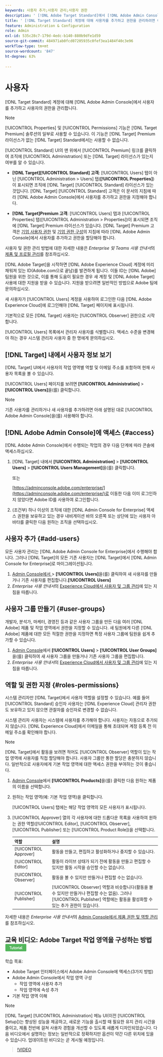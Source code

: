 ```yaml
---
keywords: 사용자 추가;사용자 관리;사용자 권한
description: ' [!DNL Adobe Target Standard]에서 [!DNL Adobe Admin Console] 을 사용하여 사용자와 사용자의 권한을 관리하는 방법을 알아봅니다.'
title: ' [!DNL Target Standard] 계정에 대해 사용자를 추가하고 권한을 관리하려면 어떻게 해야 합니까?'
feature: Administration & Configuration
role: Admin
exl-id: 535c28c7-179d-4edc-b140-880b9dfe1d59
source-git-commit: 484971ab0fcd07205935c0fef3ea1484f40c3e96
workflow-type: tm+mt
source-wordcount: '847'
ht-degree: 63%

---
```


# 사용자

[!DNL Target Standard] 계정에 대해 [!DNL Adobe Admin Console]에서 사용자를 추가하고 사용자의 권한을 관리합니다.

>[!NOTE]
>
>[!UICONTROL Properties] 및 [!UICONTROL Permissions] 기능은 [!DNL Target Premium] 솔루션의 일부로 사용할 수 있습니다. 이 기능은 [!DNL Target] Premium 라이선스가 없는 [!DNL Target] Standard에서는 사용할 수 없습니다.
>
>[!UICONTROL Standard] UI의 맨 위에서 [!UICONTROL Premium] 링크를 클릭하여 조직에 [!UICONTROL Administration] 또는 [!DNL Target] 라이선스가 있는지 여부를 알 수 있습니다.
>
>* **[!DNL Target][!UICONTROL Standard] 고객**: [!UICONTROL Users] 탭이 아닌 [!UICONTROL Administration > Users] 탭(**[!UICONTROL Properties]**)이 표시되면 조직에 [!DNL Target] [!UICONTROL Standard] 라이선스가 있는 것입니다. [!DNL Target] [!UICONTROL Standard] 고객은 이 문서의 지침에 따라 [!DNL Adobe Admin Console]에서 사용자를 추가하고 권한을 지정해야 합니다.
>
>* **[!DNL Target]Premium 고객**: [!UICONTROL Users] 탭과 [!UICONTROL Properties] 탭([!UICONTROL Administration > Properties])이 표시되면 조직에 [!DNL Target] Premium 라이선스가 있습니다. [!DNL Target] Premium 고객은 [기업 사용자 권한](/help/main/administrating-target/c-user-management/property-channel/property-channel.md) 및 [기업 권한 구성](/help/main/administrating-target/c-user-management/property-channel/properties-overview.md)의 지침에 따라 [!DNL Adobe Admin Console]에서 사용자를 추가하고 권한을 할당해야 합니다.
>
>사용자 및 권한 관리 방법에 대한 자세한 내용은 *Enterprise 및 Teams 사용 안내서*&#x200B;의 [제품 및 프로필 관리](https://helpx.adobe.com/kr/enterprise/using/manage-products-and-profiles.html)를 참조하십시오.

[!DNL Adobe Target]을 시작하면 [!DNL Adobe Experience Cloud] 계정에 미리 채워져 있는 ID(Adobe.com으로 끝남)를 발견하게 됩니다. 이들 ID는 [!DNL Adobe] 팀원을 위한 것으로, 이를 통해 도움이 필요한 경우 새 계정 및 [!DNL Adobe Target] 사용에 대한 지원을 받을 수 있습니다. 지원을 받으려면 일반적인 방법으로 Adobe 팀에 문의하십시오.

새 사용자가 [!UICONTROL Users] 계정을 사용하여 로그인한 다음 [!DNL Adobe Experience Cloud]에 로그인해야 [!DNL Target] 페이지에 표시됩니다.

기본적으로 모든 [!DNL Target] 사용자는 [!UICONTROL Observer] 권한으로 시작합니다.

[!UICONTROL Users] 목록에서 관리자 사용자를 식별합니다. 액세스 수준을 변경해야 하는 경우 시스템 관리자 사용자 중 한 명에게 문의하십시오.

## [!DNL Target] 내에서 사용자 정보 보기

[!DNL Target] UI에서 사용자의 작업 영역별 역할 및 이메일 주소를 포함하여 현재 사용자 목록을 볼 수 있습니다.

[!UICONTROL Users] 페이지를 보려면 **[!UICONTROL Administration]** > **[!UICONTROL Users]**&#x200B;을(를) 클릭합니다.

>[!NOTE]
>
>기존 사용자를 관리하거나 새 사용자를 추가하려면 아래 설명된 대로 [!UICONTROL Adobe Admin Console]을(를) 사용해야 합니다.

## [!DNL Adobe Admin Console]에 액세스 {#access}

[!DNL Adobe Admin Console]에서 수행되는 작업의 경우 다음 단계에 따라 콘솔에 액세스하십시오.

1. [!DNL Target] 내에서 **[!UICONTROL Administration]** > **[!UICONTROL Users]** > **[!UICONTROL Users Management]**&#x200B;을(를) 클릭합니다.

   또는

   [https://adminconsole.adobe.com/enterprise/](https://adminconsole.adobe.com/enterprise/)로 이동한 다음 이미 로그인하지 않았다면 Adobe ID를 사용하여 로그인합니다.

1. (조건부) 하나 이상의 조직에 대한 [!DNL Admin Console for Enterprise] 액세스 권한을 보유하고 있는 경우 내비게이션 바의 오른쪽 또는 상단에 있는 사용자 아바타를 클릭한 다음 원하는 조직을 선택하십시오.

## 사용자 추가 {#add-users}

모든 사용자 관리는 [!DNL Adobe Admin Console for Enterprise]에서 수행해야 합니다. 그러나 [!DNL Target]의 모든 기존 사용자는 [!DNL Target]에서 [!DNL Admin Console for Enterprise]로 마이그레이션됩니다.

1. [Admin Console에서 ](/help/main/administrating-target/c-user-management/c-user-management/user-management.md#section_79796E0227D048F59BAE0AB02E544EBE) > **[!UICONTROL Users]**&#x200B;을(를) 클릭하여 새 사용자를 만들거나 기존 사용자를 편집합니다.**[!UICONTROL Users]**
1. *Enterprise 사용 안내서*&#x200B;의 [Experience Cloud에서 사용자 및 그룹 관리](https://helpx.adobe.com/kr/enterprise/help/users.html)에 있는 지침을 따릅니다.

## 사용자 그룹 만들기 {#user-groups}

개발자, 분석가, 마케터, 경영진 등과 같은 사용자 그룹을 만든 다음 여러 [!DNL Adobe] 제품 및 작업 영역에서 권한을 지정할 수 있습니다. 새 팀원에게 다른 [!DNL Adobe] 제품에 대한 모든 적절한 권한을 지정하면 특정 사용자 그룹에 팀원을 쉽게 추가할 수 있습니다.

1. [Admin Console](/help/main/administrating-target/c-user-management/c-user-management/user-management.md#section_79796E0227D048F59BAE0AB02E544EBE)에서 **[!UICONTROL Users]** > **[!UICONTROL User Groups]**&#x200B;을(를) 클릭하여 새 사용자 그룹을 만들거나 기존 사용자 그룹을 편집합니다.
1. *Enterprise 사용 안내서*&#x200B;의 [Experience Cloud에서 사용자 및 그룹 관리](https://helpx.adobe.com/kr/enterprise/help/users.html)에 있는 지침을 따릅니다.

## 역할 및 권한 지정 {#roles-permissions}

시스템 관리자만 [!DNL Target]에서 사용자 역할을 설정할 수 있습니다. 예를 들어 [!UICONTROL Standard] 승인자 사용자는 [!DNL Experience Cloud] 관리자 권한도 보유하고 있지 않으면 관찰자를 승인자로 변경할 수 없습니다.

시스템 관리자 사용자는 시스템에 사용자를 추가해야 합니다. 사용자는 자동으로 추가되지 않습니다. [!DNL Experience Cloud]에서 이메일을 통해 초대되며 계정 등록 전 이메일 주소를 확인해야 합니다.

>[!NOTE]
>
>[!DNL Target]에서 활동을 보려면 적어도 [!UICONTROL Observer] 역할이 있는 작업 영역에 사용자를 직접 할당해야 합니다. 사용자 그룹만 통한 할당은 충분하지 않습니다. 일반적으로 사용자에게 기본 작업 영역에 대한 액세스 권한을 부여하는 것이 좋습니다.

1. [Admin Console](/help/main/administrating-target/c-user-management/c-user-management/user-management.md#section_79796E0227D048F59BAE0AB02E544EBE)에서 **[!UICONTROL Products]**&#x200B;을(를) 클릭한 다음 원하는 제품의 이름을 선택합니다.

1. 원하는 작업 영역(예: 기본 작업 영역)을 클릭합니다.

   [!UICONTROL Users] 탭에는 해당 작업 영역의 모든 사용자가 표시됩니다.

1. [!UICONTROL Approver] 열의 각 사용자에 대한 드롭다운 목록을 사용하여 원하는 권한 역할([!UICONTROL Editor], [!UICONTROL Observer], [!UICONTROL Publisher] 또는 [!UICONTROL Product Role])을 선택합니다.

   | 역할 | 설명 |
   |--- |--- |
   | [!UICONTROL Approver] | 활동을 만들고, 편집하고 활성화하거나 중지할 수 있습니다. |
   | [!UICONTROL Editor] | 활동이 라이브 상태가 되기 전에 활동을 만들고 편집할 수 있지만 활동 시작을 승인할 수는 없습니다. |
   | [!UICONTROL Observer] | 활동을 볼 수 있지만 만들거나 편집할 수는 없습니다. |
   | [!UICONTROL Publisher] | [!UICONTROL Observer] 역할과 비슷합니다(활동을 볼 수 있지만 만들거나 편집할 수는 없음). 그러나 [!UICONTROL Publisher] 역할에는 활동을 활성화할 수 있는 추가 권한이 있습니다. |

자세한 내용은 *Enterprise 사용 안내서*&#x200B;의 [Admin Console에서 제품 권한 및 역할 관리](https://helpx.adobe.com/kr/enterprise/help/manage-permissions-and-roles.html)를 참조하십시오.

## 교육 비디오: Adobe Target 작업 영역을 구성하는 방법 ![튜토리얼 배지](/help/main/assets/tutorial.png)

학습 목표:

* Adobe Target 인터페이스에서 Adobe Admin Console에 액세스(3가지 방법)
* Adobe Admin Console에서 작업 영역 구성
   * 작업 영역에 사용자 추가
   * 작업 영역에 속성 추가
* 기본 작업 영역 이해

>[!NOTE]
>
>[!DNL Target] [!UICONTROL Administration] 메뉴 UI(이전 [!UICONTROL Setup])는 향상된 성능을 제공하고, 새로운 기능을 출시할 때 필요한 유지 관리 시간을 줄이고, 제품 전반에 걸쳐 사용자 경험을 개선할 수 있도록 새롭게 디자인되었습니다. 다음 비디오에서 설명하는 정보는 일반적으로 정확하지만 옵션이 약간 다른 위치에 있을 수 있습니다. 업데이트된 비디오는 곧 게시될 예정입니다.

>[!VIDEO](https://video.tv.adobe.com/v/3421734?captions=kor)
